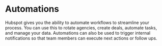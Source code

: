 # Automations

Hubspot gives you the ability to automate workflows to streamline your process. You can use this to rotate agencies, create deals, automate tasks, and manage your data. Automations can also be used to trigger internal notifications so that team members can execute next actions or follow ups.
